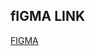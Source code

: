 
## fIGMA LINK
[FIGMA](https://www.figma.com/design/qligEJ88sK62c9nvfscIi3/link-sharing-app-(Copy)?node-id=26-2&t=upet6bFGdkRS5ZGj-1)


